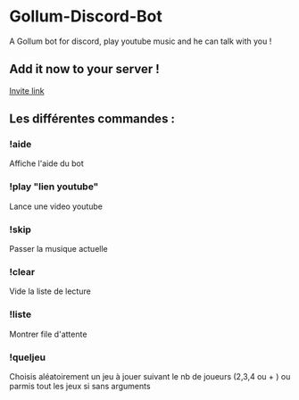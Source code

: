# Gollum-Discord-Bot
A Gollum bot for discord, play youtube music and he can talk with you !
## Add it now to your server !
[Invite link](https://discordapp.com/oauth2/authorize?client_id=348050310435962890&scope=bot&permissions=3197952)

## Les différentes commandes :
### !aide
Affiche l'aide du bot
### !play "lien youtube"
Lance une video youtube
### !skip
Passer la musique actuelle
### !clear
Vide la liste de lecture
### !liste
Montrer file d'attente
### !queljeu
Choisis aléatoirement un jeu à jouer suivant le nb de joueurs (2,3,4 ou + ) ou parmis tout les jeux si sans arguments

